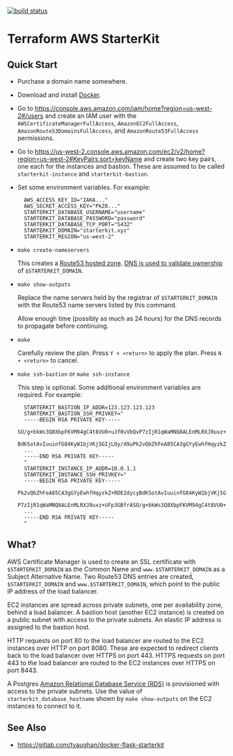 [![build status](https://gitlab.com/tvaughan/terraform-aws-starterkit/badges/master/build.svg)](https://gitlab.com/tvaughan/terraform-aws-starterkit/commits/master)

Terraform AWS StarterKit
===

Quick Start
---

* Purchase a domain name somewhere.

* Download and install [Docker](https://www.docker.com).

* Go to https://console.aws.amazon.com/iam/home?region=us-west-2#/users and
  create an IAM user with the `AWSCertificateManagerFullAccess`,
  `AmazonEC2FullAccess`, `AmazonRoute53DomainsFullAccess`, and
  `AmazonRoute53FullAccess` permissions.

* Go to
  https://us-west-2.console.aws.amazon.com/ec2/v2/home?region=us-west-2#KeyPairs:sort=keyName
  and create two key pairs, one each for the instances and bastion. These are
  assumed to be called `starterkit-instance` and `starterkit-bastion`.

* Set some environment variables. For example:

        AWS_ACCESS_KEY_ID="IAKA..."
        AWS_SECRET_ACCESS_KEY="PkZ0..."
        STARTERKIT_DATABASE_USERNAME="username"
        STARTERKIT_DATABASE_PASSWORD="password"
        STARTERKIT_DATABASE_TCP_PORT="5432"
        STARTERKIT_DOMAIN="starterkit.xyz"
        STARTERKIT_REGION="us-west-2"

* `make create-nameservers`

    This creates a [Route53 hosted zone](https://docs.aws.amazon.com/Route53/latest/DeveloperGuide/Welcome.html).
    [DNS is used to validate ownership](https://docs.aws.amazon.com/acm/latest/userguide/gs-acm-validate-dns.html)
    of `$STARTERKIT_DOMAIN`.

* `make show-outputs`

    Replace the name servers held by the registrar of `$STARTERKIT_DOMAIN`
    with the Route53 name servers listed by this command.

    Allow enough time (possibly as much as 24 hours) for the DNS records to
    propagate before continuing.

* `make`

    Carefully review the plan. Press `Y + <return>` to apply the plan. Press
    `N + <return>` to cancel.

* `make ssh-bastion` or `make ssh-instance`

    This step is optional. Some additional environment variables are
    required. For example:

        STARTERKIT_BASTION_IP_ADDR=123.123.123.123
        STARTERKIT_BASTION_SSH_PRIVKEY="
        -----BEGIN RSA PRIVATE KEY-----
        SO/g+bkWs3Q8XbpFKVM94gC4t8VU0+uJf0vVbQvP7zIjR1qWaMNQ8ALEnMLRXJ0uxz+UFp3GBfrA
        BdKSotAvIuuinfG84KyW1bjVKjSGIjLOy/d9uPk2vQbZhFeA85CA3gGYyEwhfHqyzkZ+RDE2dycy
        ...
        -----END RSA PRIVATE KEY-----
        "
        STARTERKIT_INSTANCE_IP_ADDR=10.0.1.1
        STARTERKIT_INSTANCE_SSH_PRIVKEY="
        -----BEGIN RSA PRIVATE KEY-----
        Pk2vQbZhFeA85CA3gGYyEwhfHqyzkZ+RDE2dycyBdKSotAvIuuinfG84KyW1bjVKjSGIjLOy/d9u
        P7zIjR1qWaMNQ8ALEnMLRXJ0uxz+UFp3GBfrASO/g+bkWs3Q8XbpFKVM94gC4t8VU0+uJf0vVbQv
        ...
        -----END RSA PRIVATE KEY-----
        "

What?
---

AWS Certificate Manager is used to create an SSL certificate with
`$STARTERKIT_DOMAIN` as the Common Name and `www.$STARTERKIT_DOMAIN` as a
Subject Alternative Name. Two Route53 DNS entries are created,
`$STARTERKIT_DOMAIN` and `www.$STARTERKIT_DOMAIN`, which point to the public
IP address of the load balancer.

EC2 instances are spread across private subnets, one per availability zone,
behind a load balancer. A bastion host (another EC2 instance) is created on a
public subnet with access to the private subnets. An elastic IP address is
assigned to the bastion host.

HTTP requests on port 80 to the load balancer are routed to the EC2 instances
over HTTP on port 8080. These are expected to redirect clients back to the
load balancer over HTTPS on port 443. HTTPS requests on port 443 to the load
balancer are routed to the EC2 instances over HTTPS on port 8443.

A Postgres [Amazon Relational Database Service (RDS)](https://aws.amazon.com/rds/)
is provisioned with access to the private subnets. Use the value of
`starterkit_database_hostname` shown by `make show-outputs` on the EC2
instances to connect to it.

See Also
---

* https://gitlab.com/tvaughan/docker-flask-starterkit
